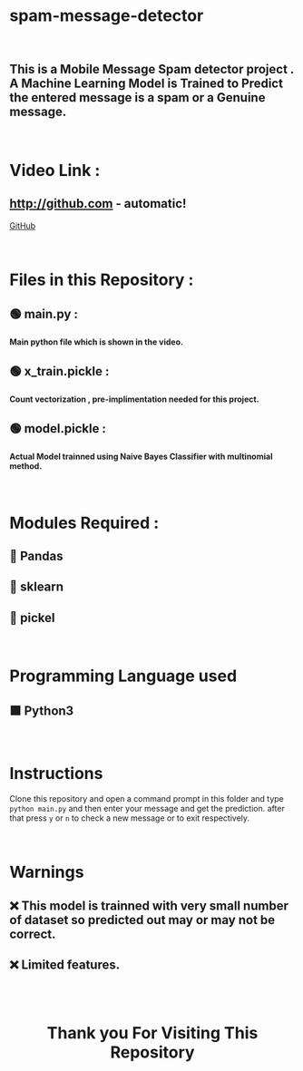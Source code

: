 # spam-message-detector

<br>

##  This is a Mobile Message Spam detector project . A Machine Learning Model is Trained to Predict the entered message is a spam or a Genuine message. 


<br>

# Video Link :

## http://github.com - automatic!
[GitHub](http://github.com)  

<br>

# Files in this Repository :

## 🟢 main.py :  

####   Main python file which is shown in the video.

## 🟢 x_train.pickle :  

####   Count vectorization , pre-implimentation needed for this project.

## 🟢 model.pickle :  

####   Actual Model trainned using Naive Bayes Classifier with multinomial method.


<br>

# Modules Required :

## 🔶 Pandas
## 🔶 sklearn
## 🔶 pickel

<br>


# Programming Language used

## 🟩 Python3


<br>


# Instructions 

Clone this repository and open a command prompt in this folder and type `python main.py` and then enter your message and get the prediction. after that press `y` or `n` to check a new message or to exit respectively.

<br>

# Warnings 

 
## ❌ This model is trainned with very small number of dataset so predicted out may or may not be correct.
## ❌ Limited features.

<br> <br>

<div align = "center">
 
# Thank you For Visiting This Repository 

  <div>

